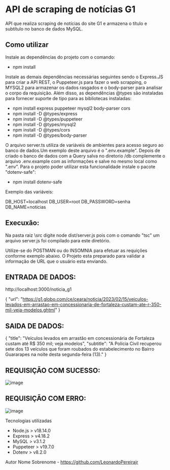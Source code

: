 # API de scraping de notícias G1

API que realiza scraping de notícias do site G1 e armazena o título e subtítulo no banco de dados MySQL.

## Como utilizar

Instale as dependências do projeto com o comando:

 - npm install

Instale as demais dependências necessárias seguintes sendo o Express.JS para criar a API REST, o Puppeteer.js para fazer o web scrapping, o MYSQL2 para armazenar os dados rasgados e o body-parser para analisar o corpo da requisição. Além disso, as dependências @types são instaladas para fornecer suporte de tipo para as bibliotecas instaladas:

- npm install express puppeteer mysql2 body-parser cors
- npm install -D @types/express 
- npm install -D @types/puppeteer 
- npm install -D @types/mysql2 
- npm install -D @types/cors 
- npm install -D @types/body-parser

O arquivo server.ts utiliza de variáveis de ambientes para acesso seguro ao banco de dados.Um exemplo deste arquivo é o ".env.example". Depois de criado o banco de dados com a Query salva no diretorio /db
complemente o arquivo .env.example com as informações e salve no mesmo local como ".env".
Para o projeto poder utilizar esta funcionalidade instale o pacote "dotenv-safe":

- npm install dotenv-safe

Exemplo das variáveis:

DB_HOST=localhost
DB_USER=root
DB_PASSWORD=senha
DB_NAME=noticias

## Execuxão:

Na pasta raiz \src digite node dist/server.js pois com o comando "tsc" um arquivo server.js foi compilado para este diretório.

Utilize-se do POSTMAN ou do INSOMNIA para efetuar as requições conforme exemplo abaixo. O Projeto esta preparado para validar a informação de URL que o usuário esta enviando.

## ENTRADA DE DADOS:

http://localhost:3000/noticia_g1

{
  "url": "https://g1.globo.com/ce/ceara/noticia/2023/02/15/veiculos-levados-em-arrastao-em-concessionaria-de-fortaleza-custam-ate-r-350-mil-veja-modelos.ghtml"
}

## SAIDA DE DADOS:

{
    "title": "Veículos levados em arrastão em concessionária de Fortaleza custam até R$ 350 mil; veja modelos",
    "subtitle": "A Polícia Civil recuperou sete dos 13 veículos que foram roubados do estabelecimento no Bairro Guararapes na noite desta segunda-feira (13)."
}

## REQUISIÇÃO COM SUCESSO: 

![image](https://user-images.githubusercontent.com/30580018/218987571-5718502a-b08a-4bba-89a6-05d2fd19cbe1.png)

## REQUISIÇÃO COM ERRO:

![image](https://user-images.githubusercontent.com/30580018/218988685-005cee27-5dba-4076-ba3d-5a30b5ab2bf4.png)


Tecnologias utilizadas
- Node.js > v18.14.0
- Express > v4.18.2
- MySQL > v3.1.2
- Puppeteer > v19.7.0
- Dotenv > v8.2.0

Autor
Nome Sobrenome - https://github.com/LeonardoPereirajr





